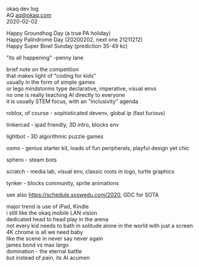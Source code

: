 okaq dev log   
AQ <aq@okaq.com>   
2020-02-02   

Happy Groundhog Day (a true PA holiday)   
Happy Palindrome Day (20200202, next one 21211212)   
Happy Super Bowl Sunday (prediction 35-49 kc)    

"its all happening" -penny lane   

brief note on the competition   
that makes light of "coding for kids"   
usually in the form of simple games   
or lego mindstorms type declarative, imperative, visual envs   
no one is really teaching AI directly to everyone   
it is usually STEM focus, with an "inclusivity" agenda   

roblox, of course - sophisticated devenv, global ip (fast furious)   

tinkercad - ipad friendly, 3D intro, blocks env   

lightbot - 3D algorithmic puzzle games   

osmo - genius starter kit, loads of fun peripherals, playful design yet chic   

sphero - steam bots

scratch - media lab, visual env, classic roots in logo, turtle graphics   

tynker - blocks community, sprite animations

see also https://schedule.sxswedu.com/2020, GDC for SOTA   

major trend is use of iPad, Kindle   
i still like the okaq mobile LAN vision   
dedicated head to head play in the arena   
not every kid needs to bath in solitude alone in the world with just a screen   
4K chrome is all we need baby   
like the scene in never say never again   
james bond vs max largo   
domination - the eternal battle   
but instead of pain, its AI acumen   


